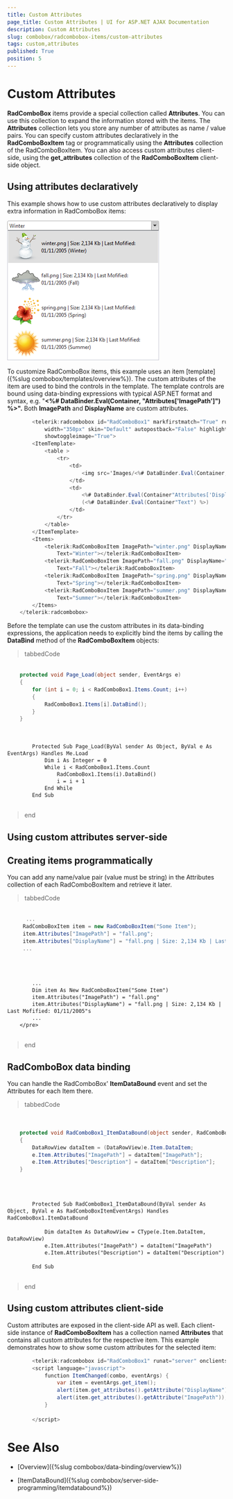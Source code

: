 ```yaml
---
title: Custom Attributes
page_title: Custom Attributes | UI for ASP.NET AJAX Documentation
description: Custom Attributes
slug: combobox/radcombobox-items/custom-attributes
tags: custom,attributes
published: True
position: 5
---
```


# Custom Attributes



__RadComboBox__ items provide a special collection called __Attributes__. You can use this collection to expand the information stored with the items. The __Attributes__ collection lets you store any number of attributes as name / value pairs. You can specify custom attributes declaratively in the __RadComboBoxItem__ tag or programmatically using the __Attributes__ collection of the RadComboBoxItem. You can also access custom attributes client-side, using the __get_attributes__ collection of the __RadComboBoxItem__ client-side object.

## Using attributes declaratively

This example shows how to use custom attributes declaratively to display extra information in RadComboBox items:

![ComboBox Custom Attributes Images](images/combobox_customattributeimages.png)

To customize RadComboBox items, this example uses an item [template]({%slug combobox/templates/overview%}). The custom attributes of the item are used to bind the controls in the template. The template controls are bound using data-binding expressions with typical ASP.NET format and syntax, e.g. "__<%# DataBinder.Eval(Container, "Attributes['ImagePath']") %>".__ Both __ImagePath__ and __DisplayName__ are custom attributes.

````C#
		<telerik:radcombobox id="RadComboBox1" markfirstmatch="True" runat="server" height="297px"
			width="350px" skin="Default" autopostback="False" highlighttemplateditems="True"
			showtoggleimage="True">
	    <ItemTemplate>
	        <table >
	            <tr>
	                <td>
	                    <img src='Images/<%# DataBinder.Eval(Container, "Attributes['ImagePath']") %>' alt="" />
	                </td>
	                <td>
	                    <%# DataBinder.Eval(Container"Attributes['DisplayName']") %>
	                    (<%# DataBinder.Eval(Container"Text") %>)
	                </td>
	            </tr>
	        </table>
	    </ItemTemplate>
	    <Items>
	        <telerik:RadComboBoxItem ImagePath="winter.png" DisplayName="winter.png | Size: 2,134 Kb | Last Mofified: 01/11/2005"
	            Text="Winter"></telerik:RadComboBoxItem>
	        <telerik:RadComboBoxItem ImagePath="fall.png" DisplayName="fall.png | Size: 2,134 Kb | Last Mofified: 01/11/2005"
	            Text="Fall"></telerik:RadComboBoxItem>
	        <telerik:RadComboBoxItem ImagePath="spring.png" DisplayName="spring.png | Size: 2,134 Kb | Last Mofified: 01/11/2005"
	            Text="Spring"></telerik:RadComboBoxItem>
	        <telerik:RadComboBoxItem ImagePath="summer.png" DisplayName="summer.png | Size: 2,134 Kb | Last Mofified: 01/11/2005"
	            Text="Summer"></telerik:RadComboBoxItem>
	    </Items>
	</telerik:radcombobox>
````



Before the template can use the custom attributes in its data-binding expressions, the application needs to explicitly bind the items by calling the __DataBind__ method of the __RadComboBoxItem__ objects:

>tabbedCode

````C#
	     
	protected void Page_Load(object sender, EventArgs e)
	{   
	    for (int i = 0; i < RadComboBox1.Items.Count; i++)   
	    {      
	        RadComboBox1.Items[i].DataBind();   
	    }      
	}
				
````
````VB.NET
	     
	    Protected Sub Page_Load(ByVal sender As Object, ByVal e As EventArgs) Handles Me.Load
	        Dim i As Integer = 0
	        While i < RadComboBox1.Items.Count
	            RadComboBox1.Items(i).DataBind()
	            i = i + 1
	        End While
	    End Sub
	
````
>end

## Using custom attributes server-side

## Creating items programmatically

You can add any name/value pair (value must be string) in the Attributes collection of each RadComboBoxItem and retrieve it later.

>tabbedCode

````C#
	
	  ...
	 RadComboBoxItem item = new RadComboBoxItem("Some Item");
	 item.Attributes["ImagePath"] = "fall.png";
	 item.Attributes["DisplayName"] = "fall.png | Size: 2,134 Kb | Last Mofified: 01/11/2005";
	 ...
	
	          
````
````VB.NET
	
	    ...
	    Dim item As New RadComboBoxItem("Some Item")
	    item.Attributes("ImagePath") = "fall.png"
	    item.Attributes("DisplayName") = "fall.png | Size: 2,134 Kb | Last Mofified: 01/11/2005"s
	    ...
	</pre>
	
````
>end

## RadComboBox data binding

You can handle the RadComboBox' __ItemDataBound__ event and set the Attributes for each Item there.

>tabbedCode

````C#
	     
	
	protected void RadComboBox1_ItemDataBound(object sender, RadComboBoxItemEventArgs e)
	{    
	    DataRowView dataItem = (DataRowView)e.Item.DataItem;
	    e.Item.Attributes["ImagePath"] = dataItem["ImagePath"];    
	    e.Item.Attributes["Description"] = dataItem["Description"];
	}
				
````
````VB.NET
	
	
	    Protected Sub RadComboBox1_ItemDataBound(ByVal sender As Object, ByVal e As RadComboBoxItemEventArgs) Handles RadComboBox1.ItemDataBound
	
	        Dim dataItem As DataRowView = CType(e.Item.DataItem, DataRowView)
	        e.Item.Attributes("ImagePath") = dataItem("ImagePath")
	        e.Item.Attributes("Description") = dataItem("Description")
	
	    End Sub
	
````
>end

## Using custom attributes client-side

Custom attributes are exposed in the client-side API as well. Each client-side instance of __RadComboBoxItem__ has a collection named __Attributes__ that contains all custom attributes for the respective item. This example demonstrates how to show some custom attributes for the selected item:

````C#
		<telerik:radcombobox id="RadComboBox1" runat="server" onclientselectedindexchanging="ItemChanged" />
		<script language="javascript">
			function ItemChanged(combo, eventArgs) {
				var item = eventArgs.get_item();
				alert(item.get_attributes().getAttribute("DisplayName"));
				alert(item.get_attributes().getAttribute("ImagePath"));
			}
	
		</script>
````



# See Also

 * [Overview]({%slug combobox/data-binding/overview%})

 * [ItemDataBound]({%slug combobox/server-side-programming/itemdatabound%})
